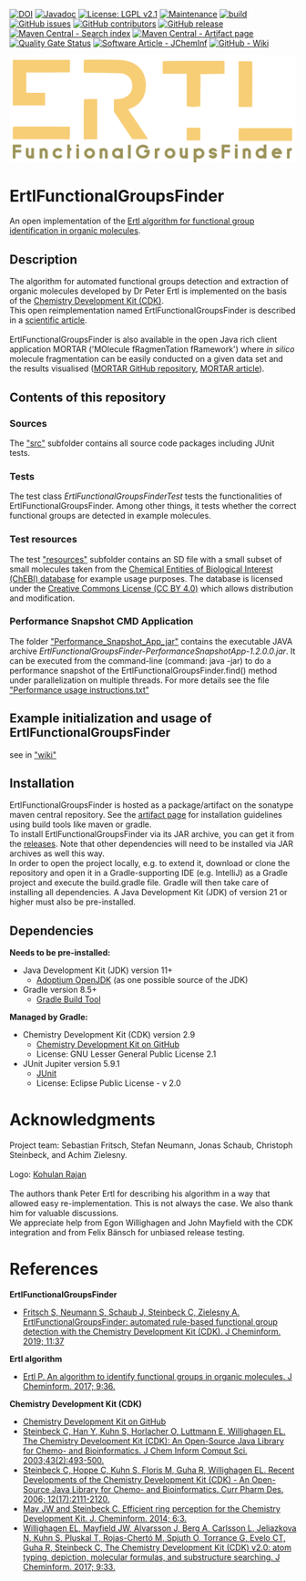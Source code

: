 [![DOI](https://zenodo.org/badge/DOI/10.5281/zenodo.10391832.svg)](https://doi.org/10.5281/zenodo.10391832)
[![Javadoc](https://img.shields.io/badge/JavaDoc-Online-green)](https://jonasschaub.github.io/ErtlFunctionalGroupsFinder/javadoc/latest/index.html)
[![License: LGPL v2.1](https://img.shields.io/badge/License-LGPL%20v2.1-blue.svg)](https://www.gnu.org/licenses/old-licenses/lgpl-2.1.en.html)
[![Maintenance](https://img.shields.io/badge/Maintained%3F-yes-blue.svg)](https://GitHub.com/JonasSchaub/ErtlFunctionalGroupsFinder/graphs/commit-activity)
[![build](https://github.com/JonasSchaub/ErtlFunctionalGroupsFinder/actions/workflows/gradle.yml/badge.svg)](https://github.com/JonasSchaub/ErtlFunctionalGroupsFinder/actions/workflows/gradle.yml)
[![GitHub issues](https://img.shields.io/github/issues/JonasSchaub/ErtlFunctionalGroupsFinder.svg)](https://GitHub.com/JonasSchaub/ErtlFunctionalGroupsFinder/issues/)
[![GitHub contributors](https://img.shields.io/github/contributors/JonasSchaub/ErtlFunctionalGroupsFinder.svg)](https://GitHub.com/JonasSchaub/ErtlFunctionalGroupsFinder/graphs/contributors/)
[![GitHub release](https://img.shields.io/github/release/JonasSchaub/ErtlFunctionalGroupsFinder.svg)](https://github.com/JonasSchaub/ErtlFunctionalGroupsFinder/releases/)
[![Maven Central - Search index](https://maven-badges.herokuapp.com/maven-central/io.github.jonasschaub/ErtlFunctionalGroupsFinder/badge.svg)](https://maven-badges.herokuapp.com/maven-central/io.github.jonasschaub/ErtlFunctionalGroupsFinder)
[![Maven Central - Artifact page](https://img.shields.io/badge/Maven_Central-Artifact_page-2ea44f)](https://central.sonatype.com/artifact/io.github.jonasschaub/ErtlFunctionalGroupsFinder/)
[![Quality Gate Status](https://sonarcloud.io/api/project_badges/measure?project=JonasSchaub_ErtlFunctionalGroupsFinder&metric=alert_status)](https://sonarcloud.io/summary/new_code?id=JonasSchaub_ErtlFunctionalGroupsFinder)
[![Software Article - JChemInf](https://img.shields.io/badge/Software_Article-JChemInf-blue)](https://doi.org/10.1186/s13321-019-0361-8)
[![GitHub - Wiki](https://img.shields.io/badge/GitHub-Wiki-blue?logo=GitHub)](https://github.com/JonasSchaub/ErtlFunctionalGroupsFinder/wiki)


![ErtlFunctionalGroupsFinder_logo](./Logo/Ertl.png)

# ErtlFunctionalGroupsFinder
An open implementation of the [Ertl algorithm for functional group identification in organic molecules](https://doi.org/10.1186/s13321-017-0225-z).

## Description
The algorithm for automated functional groups detection and extraction of organic molecules developed by Dr Peter Ertl 
is implemented on the basis of the [Chemistry Development Kit (CDK)](https://github.com/cdk/cdk). <br/>
This open reimplementation named ErtlFunctionalGroupsFinder is described in a [scientific article](https://doi.org/10.1186/s13321-019-0361-8). <br/>
<br>ErtlFunctionalGroupsFinder is also available in the open Java rich client application MORTAR ('MOlecule fRagmenTation fRamework')
where <i>in silico</i> molecule fragmentation can be easily conducted on a given data set and the results visualised
([MORTAR GitHub repository](https://github.com/FelixBaensch/MORTAR), [MORTAR article](https://doi.org/10.1186/s13321-022-00674-9)).

## Contents of this repository
### Sources
The <a href="https://github.com/JonasSchaub/ErtlFunctionalGroupsFinder/tree/master/src">"src"</a> subfolder contains
all source code packages including JUnit tests.

### Tests
The test class <i>ErtlFunctionalGroupsFinderTest</i> tests the functionalities of ErtlFunctionalGroupsFinder.
Among other things, it tests whether the correct functional groups are detected in example molecules.

### Test resources
The test <a href="https://github.com/JonasSchaub/ErtlFunctionalGroupsFinder/tree/master/src/test/resources">"resources"</a> subfolder
contains an SD file with a small subset of small molecules taken from the [Chemical Entities of Biological Interest (ChEBI) database](http://www.ebi.ac.uk/chebi) 
for example usage purposes. The database is licensed under the [Creative Commons License (CC BY 4.0)](https://creativecommons.org/licenses/by/4.0/) 
which allows distribution and modification.

### Performance Snapshot CMD Application
The folder <a href="https://github.com/JonasSchaub/ErtlFunctionalGroupsFinder/tree/master/Performance_Snapshot_App_jar">"Performance_Snapshot_App_jar"</a>
contains the executable JAVA archive <i>ErtlFunctionalGroupsFinder-PerformanceSnapshotApp-1.2.0.0.jar</i>.
It can be executed from the command-line (command: java -jar) to do a performance snapshot of the ErtlFunctionalGroupsFinder.find() 
method under parallelization on multiple threads.
For more details see the file 
<a href="https://github.com/JonasSchaub/ErtlFunctionalGroupsFinder/blob/master/Performance_Snapshot_App_jar/Performance%20usage%20instructions.txt">"Performance usage instructions.txt"</a>

## Example initialization and usage of ErtlFunctionalGroupsFinder
see in <a href="https://github.com/JonasSchaub/ErtlFunctionalGroupsFinder/wiki">"wiki"</a>

## Installation
ErtlFunctionalGroupsFinder is hosted as a package/artifact on the sonatype maven central repository. See the
<a href="https://central.sonatype.com/artifact/io.github.jonasschaub/ErtlFunctionalGroupsFinder/">artifact page</a> for installation
guidelines using build tools like maven or gradle.
<br>
To install ErtlFunctionalGroupsFinder via its JAR archive, you can get it from the
<a href="https://github.com/JonasSchaub/ErtlFunctionalGroupsFinder/releases">releases</a>. Note that other dependencies
will need to be installed via JAR archives as well this way.
<br>
In order to open the project locally, e.g. to extend it, download or clone the repository and
open it in a Gradle-supporting IDE (e.g. IntelliJ) as a Gradle project and execute the build.gradle file.
Gradle will then take care of installing all dependencies. A Java Development Kit (JDK) of version 21 or higher must also
be pre-installed.

## Dependencies
**Needs to be pre-installed:**
* Java Development Kit (JDK) version 11+
    * [Adoptium OpenJDK](https://adoptium.net) (as one possible source of the JDK)
* Gradle version 8.5+
    * [Gradle Build Tool](https://gradle.org)

**Managed by Gradle:**
* Chemistry Development Kit (CDK) version 2.9
    * [Chemistry Development Kit on GitHub](https://cdk.github.io/)
    * License: GNU Lesser General Public License 2.1
* JUnit Jupiter version 5.9.1
    * [JUnit ](https://junit.org/junit5/)
    * License: Eclipse Public License - v 2.0

# Acknowledgments
Project team: Sebastian Fritsch, Stefan Neumann, Jonas Schaub, Christoph Steinbeck, and Achim Zielesny.<br/>
<br>
Logo: [Kohulan Rajan](https://github.com/Kohulan) <br>
<br>
The authors thank Peter Ertl for describing his algorithm in a way that allowed easy re-implementation. 
This is not always the case. We also thank him for valuable discussions. 
<br>We appreciate help from Egon Willighagen and John Mayfield with the CDK integration 
and from Felix Bänsch for unbiased release testing.

# References
**ErtlFunctionalGroupsFinder**<br/>
* [Fritsch S, Neumann S, Schaub J, Steinbeck C, Zielesny A. ErtlFunctionalGroupsFinder: automated rule-based functional group detection with the Chemistry Development Kit (CDK). J Cheminform. 2019; 11:37](https://doi.org/10.1186/s13321-019-0361-8)

**Ertl algorithm**<br/>
* [Ertl P. An algorithm to identify functional groups in organic molecules. J Cheminform. 2017; 9:36.](https://doi.org/10.1186/s13321-017-0225-z)

**Chemistry Development Kit (CDK)**<br/>
* [Chemistry Development Kit on GitHub](https://cdk.github.io/) <br/>
* [Steinbeck C, Han Y, Kuhn S, Horlacher O, Luttmann E, Willighagen EL. The Chemistry Development Kit (CDK): An Open-Source Java Library for Chemo- and Bioinformatics. J Chem Inform Comput Sci. 2003;43(2):493-500.](https://dx.doi.org/10.1021%2Fci025584y) <br/>
* [Steinbeck C, Hoppe C, Kuhn S, Floris M, Guha R, Willighagen EL. Recent Developments of the Chemistry Development Kit (CDK) - An Open-Source Java Library for Chemo- and Bioinformatics. Curr Pharm Des. 2006; 12(17):2111-2120.](https://doi.org/10.2174/138161206777585274) <br/>
* [May JW and Steinbeck C. Efficient ring perception for the Chemistry Development Kit. J. Cheminform. 2014; 6:3.](https://dx.doi.org/10.1186%2F1758-2946-6-3) <br/>
* [Willighagen EL, Mayfield JW, Alvarsson J, Berg A, Carlsson L, Jeliazkova N, Kuhn S, Pluskal T, Rojas-Chertó M, Spjuth O, Torrance G, Evelo CT, Guha R, Steinbeck C, The Chemistry Development Kit (CDK) v2.0: atom typing, depiction, molecular formulas, and substructure searching. J Cheminform. 2017; 9:33.](https://doi.org/10.1186/s13321-017-0220-4)
